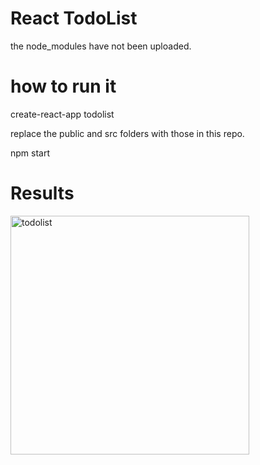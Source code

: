 # React TodoList

the node_modules have not been uploaded.

# how to run it

  create-react-app todolist

replace the public and src folders with those in this repo.

  npm start

  # Results
  <img width="382" alt="todolist" src="https://github.com/diyabodiwala/Simple-todo-list/assets/83166513/60b6d6ed-f75a-47aa-ba0b-9b6a2713bd8d">

